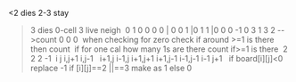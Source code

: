 <2 dies
2-3 stay
>3 dies
0-cell 3 live neigh
​
0 1  0  0 0 0 | 0 0 1 |0 1 1 |0 0 0
-1 0 3
1 3 2  -->count
0 0 0
​
when checking for zero check
if around >=1 is there then count
​
if for one cal how many 1s are there
count if>=1 is there
​
2  2
2 -1
​
i j
i,j+1  i,j-1   i+1,j  i-1,j  i+1,j+1 i+1,j-1
i-1,j-1  i-1 j+1
​
​
if board[i][j]<0 replace -1
if [i][j]==2 ||==3 make as 1
else 0
​
​
​
​
​